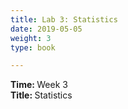 ```yaml
---
title: Lab 3: Statistics
date: 2019-05-05
weight: 3
type: book

---
```


<b> Time: </b> Week 3 <br>
<b> Title: </b> Statistics <br>

